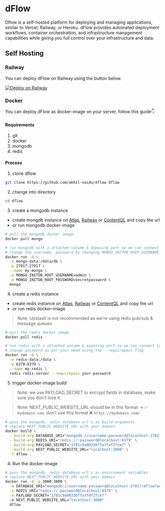 # dFlow

Dflow is a self-hosted platform for deploying and managing applications, similar
to Vercel, Railway, or Heroku. dFlow provides automated deployment workflows,
container orchestration, and infrastructure management capabilities while giving
you full control over your infrastructure and data.

## Self Hosting

### Railway

You can deploy dFlow on Railway using the button below.

[![Deploy on Railway](https://railway.com/button.svg)](https://railway.com/template/NNuPfr?referralCode=I9okFq)

### Docker

You can deploy dFlow as docker-image on your server, follow this guide👇

#### Requirements

1. git
2. docker
3. mongodb
4. redis

#### Process

1. clone dflow

```bash
git clone https://github.com/akhil-naidu/dflow dflow
```

2. change into directory

```bash
cd dflow
```

3. create a mongodb instance

- create mongdb instance on
  [Atlas](https://www.mongodb.com/products/platform/atlas-database),
  [Railway](https://railway.com/dashboard) or
  [ContentQL](https://contentql.io/dashboard/create-new-project) and copy the
  url
- or run mongodb docker-image

```bash
# pull the mongodb docker image
docker pull mongo

# run mongodb with a attached volume & exposing port so we can connect locally
# change the username, password by changing MONGO_INITDB_ROOT_USERNAME, MONGO_INITDB_ROOT_PASSWORD as per your need
docker run -d \
  -v mongo-data:/data/db \
  -p 27017:27017 \
  --name my-mongo \
  -e MONGO_INITDB_ROOT_USERNAME=admin \
  -e MONGO_INITDB_ROOT_PASSWORD=secretpassword \
  mongo
```

4. create a redis instance

- create redis instance on
  [Atlas](https://www.mongodb.com/products/platform/atlas-database),
  [Railway](https://railway.com/dashboard) or
  [ContentQL](https://contentql.io/dashboard/create-new-project) and copy the
  url
- or run redis docker-image

> Note: Upstash is not recommended as we're using redis pub/sub & message queues

```bash
# pull the redis docker image
docker pull redis

# run redis with a attached volume & exposing port so we can connect locally
# change password as per your need using the --requirepass flag
docker run -d \
  -v redis-data:/data \
  -p 6379:6379 \
  --name my-redis \
  redis redis-server --requirepass your-password
```

5. trigger docker-image build

> Note: we use PAYLOAD_SECRET to encrypt fields in database, make sure you don't
> lose it.

> Note: NEXT_PUBLIC_WEBSITE_URL should be in this format -> ✅ `mydomain.com`.
> don't use this format ❌ `https://mydomain.com/`

```bash
# pass the mongodb, redis database-url's as build-arguments
# replace NEXT_PUBLIC_WEBSITE_URL with your domain
docker build \
  --build-arg DATABASE_URI="mongodb://username:password@localhost:27017/dflow?authSource=admin" \
  --build-arg REDIS_URI="redis://:password@localhost:6379" \
  --build-arg PAYLOAD_SECRET="1781c9a00336ffa7fdf27ce7" \
  --build-arg NEXT_PUBLIC_WEBSITE_URL="localhost:3000" \
  -t dflow .
```

4. Run the docker-image

```bash
# pass the mongodb, redis database-url's as environment variables
# replace NEXT_PUBLIC_WEBSITE_URL with your domain
docker run -d -p 3000:3000 \
  -e DATABASE_URI="mongodb://username:password@localhost:27017/dflow?authSource=admin" \
  -e REDIS_URI="redis://:password@localhost:6379" \
  -e PAYLOAD_SECRET="1781c9a00336ffa7fdf27ce7"
  -e NEXT_PUBLIC_WEBSITE_URL="localhost:3000"
  dflow
```
